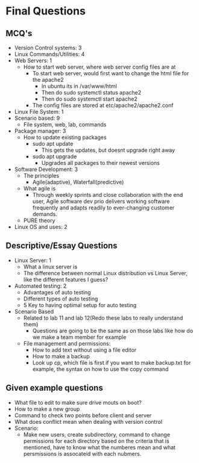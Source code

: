 # Final Questions
## MCQ's
* Version Control systems: 3
* Linux Commands/Utilities: 4
* Web Servers: 1
  * How to start web server, where web server config files are at
    * To start web server, would first want to change the html file for the apache2
      * In ubuntu its in /var/www/html
      * Then do sudo systemctl status apache2
      * Then do sudo systemctl start apache2
    * The config files are stored at etc/apache2/apache2.conf
* Linux File System: 1
* Scenario based: 9
  * File system, web, lab, commands
* Package manager: 3
  * How to update existing packages
    * sudo apt update
      * This gets the updates, but doesnt upgrade right away
    * sudo apt upgrade
      * Upgrades all packages to their newest versions
* Software Development: 3
  * The principles
    * Agile(adaptive), Waterfall(predictive)
  * What agile is
    * Through weekly sprints and close collaboration with the end user, Agile software dev prio delivers working software frequently and adapts readily to ever-changing customer demands.
  * PURE theory
* Linux OS and uses: 2

## Descriptive/Essay Questions
* Linux Server: 1
  * What a linux server is
  * The difference between normal Linux distribution vs Linux Server, like the different features I guess?
* Automated testing: 2
  * Advantages of auto testing
  * Different types of auto testing
  * 5 Key to having optimal setup for auto testing
* Scenario Based
  * Related to lab 11 and lab 12(Redo these labs to really understand them)
    * Questions are going to be the same as on those labs like how do we make a team member for example
  * File management and permissions:
    * How to add text without using a file editor
    * How to make a backup
    * Look up cp, which file is first if you want to make backup.txt for example, the syntax on how to use the copy command

## Given example questions
* What file to edit to make sure drive mouts on boot?
* How to make a new group
* Command to check two points before client and server
* What does conflict mean when dealing with version control
* Scenario:
  * Make new users, create subdirectory, command to change permissions for each directory based on the criteria that is mentioned, have to know what the numberes mean and what persmissions is assocateid with each nubmers. 
